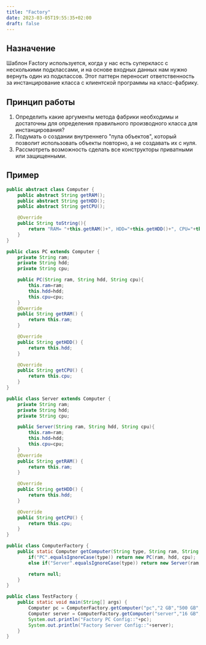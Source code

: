 ```yaml
---
title: "Factory"
date: 2023-03-05T19:55:35+02:00
draft: false
---
```


## Назначение

Шаблон Factory используется, когда у нас есть суперкласс с несколькими подклассами, и на основе входных данных нам нужно вернуть один из подклассов. Этот паттерн переносит ответственность за инстанцирование класса с клиентской программы на класс-фабрику.

## Принцип работы

1. Определить какие аргументы метода фабрики необходимы и достаточны для определения правильного производного класса для инстанцирования?
2. Подумать о создании внутреннего "пула объектов", который позволит использовать объекты повторно, а не создавать их с нуля.
3. Рассмотреть возможность сделать все конструкторы приватными или защищенными.

## Пример

```java
public abstract class Computer {
	public abstract String getRAM();
	public abstract String getHDD();
	public abstract String getCPU();

	@Override
	public String toString(){
		return "RAM= "+this.getRAM()+", HDD="+this.getHDD()+", CPU="+this.getCPU();
	}
}

public class PC extends Computer {
	private String ram;
	private String hdd;
	private String cpu;

	public PC(String ram, String hdd, String cpu){
		this.ram=ram;
		this.hdd=hdd;
		this.cpu=cpu;
	}
	@Override
	public String getRAM() {
		return this.ram;
	}

	@Override
	public String getHDD() {
		return this.hdd;
	}

	@Override
	public String getCPU() {
		return this.cpu;
	}
}

public class Server extends Computer {
	private String ram;
	private String hdd;
	private String cpu;

	public Server(String ram, String hdd, String cpu){
		this.ram=ram;
		this.hdd=hdd;
		this.cpu=cpu;
	}
	@Override
	public String getRAM() {
		return this.ram;
	}

	@Override
	public String getHDD() {
		return this.hdd;
	}

	@Override
	public String getCPU() {
		return this.cpu;
	}
}

public class ComputerFactory {
	public static Computer getComputer(String type, String ram, String hdd, String cpu){
		if("PC".equalsIgnoreCase(type)) return new PC(ram, hdd, cpu);
		else if("Server".equalsIgnoreCase(type)) return new Server(ram, hdd, cpu);

		return null;
	}
}

public class TestFactory {
	public static void main(String[] args) {
		Computer pc = ComputerFactory.getComputer("pc","2 GB","500 GB","2.4 GHz");
		Computer server = ComputerFactory.getComputer("server","16 GB","1 TB","2.9 GHz");
		System.out.println("Factory PC Config::"+pc);
		System.out.println("Factory Server Config::"+server);
	}
}
```
